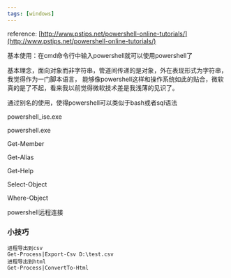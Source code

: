 ```yaml
---
tags: [windows]
---
```


reference:
[http://www.pstips.net/powershell-online-tutorials/](http://www.pstips.net/powershell-online-tutorials/)

基本使用：在cmd命令行中输入powershell就可以使用powershell了

基本理念，面向对象而非字符串，管道间传递的是对象，外在表现形式为字符串，我觉得作为一门脚本语言，
能够像powershell这样和操作系统如此的贴合，微软真的是了不起，看来我以前觉得微软技术差是我浅薄的见识了。

通过别名的使用，使得powershell可以类似于bash或者sql语法

powershell_ise.exe

powershell.exe

Get-Member

Get-Alias

Get-Help

Select-Object

Where-Object


powershell远程连接


### 小技巧


```
进程导出到csv
Get-Process|Export-Csv D:\test.csv
进程导出到html
Get-Process|ConvertTo-Html
```

